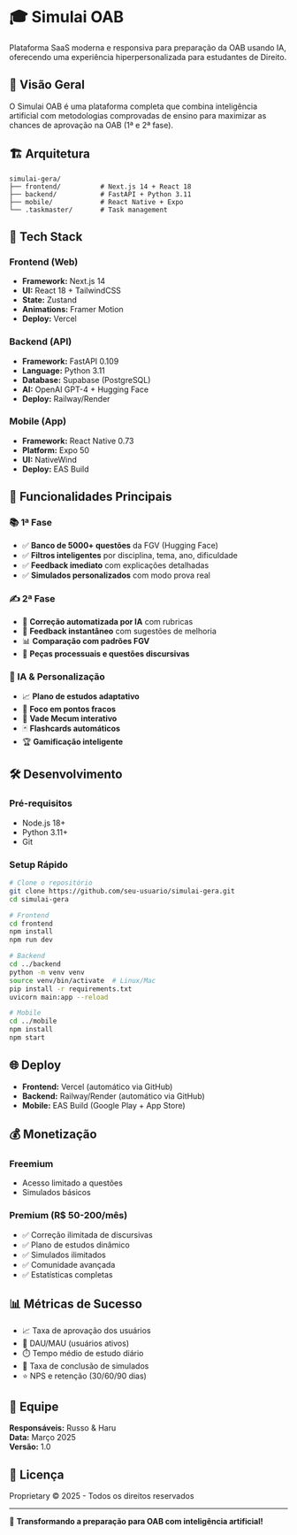 # 🎓 Simulai OAB

Plataforma SaaS moderna e responsiva para preparação da OAB usando IA, oferecendo uma experiência hiperpersonalizada para estudantes de Direito.

## 🎯 Visão Geral

O Simulai OAB é uma plataforma completa que combina inteligência artificial com metodologias comprovadas de ensino para maximizar as chances de aprovação na OAB (1ª e 2ª fase).

## 🏗️ Arquitetura

```
simulai-gera/
├── frontend/          # Next.js 14 + React 18
├── backend/           # FastAPI + Python 3.11
├── mobile/            # React Native + Expo
└── .taskmaster/       # Task management
```

## 🚀 Tech Stack

### Frontend (Web)
- **Framework:** Next.js 14
- **UI:** React 18 + TailwindCSS
- **State:** Zustand
- **Animations:** Framer Motion
- **Deploy:** Vercel

### Backend (API)
- **Framework:** FastAPI 0.109
- **Language:** Python 3.11
- **Database:** Supabase (PostgreSQL)
- **AI:** OpenAI GPT-4 + Hugging Face
- **Deploy:** Railway/Render

### Mobile (App)
- **Framework:** React Native 0.73
- **Platform:** Expo 50
- **UI:** NativeWind
- **Deploy:** EAS Build

## 🧩 Funcionalidades Principais

### 📚 1ª Fase
- ✅ **Banco de 5000+ questões** da FGV (Hugging Face)
- ✅ **Filtros inteligentes** por disciplina, tema, ano, dificuldade
- ✅ **Feedback imediato** com explicações detalhadas
- ✅ **Simulados personalizados** com modo prova real

### ✍️ 2ª Fase
- 🤖 **Correção automatizada por IA** com rubricas
- 📝 **Feedback instantâneo** com sugestões de melhoria
- 📊 **Comparação com padrões FGV**
- 🎯 **Peças processuais e questões discursivas**

### 🧠 IA & Personalização
- 📈 **Plano de estudos adaptativo**
- 🎯 **Foco em pontos fracos**
- 📖 **Vade Mecum interativo**
- 🃏 **Flashcards automáticos**
- 🏆 **Gamificação inteligente**

## 🛠️ Desenvolvimento

### Pré-requisitos
- Node.js 18+
- Python 3.11+
- Git

### Setup Rápido

```bash
# Clone o repositório
git clone https://github.com/seu-usuario/simulai-gera.git
cd simulai-gera

# Frontend
cd frontend
npm install
npm run dev

# Backend
cd ../backend
python -m venv venv
source venv/bin/activate  # Linux/Mac
pip install -r requirements.txt
uvicorn main:app --reload

# Mobile
cd ../mobile
npm install
npm start
```

## 🌐 Deploy

- **Frontend:** Vercel (automático via GitHub)
- **Backend:** Railway/Render (automático via GitHub)
- **Mobile:** EAS Build (Google Play + App Store)

## 💰 Monetização

### Freemium
- Acesso limitado a questões
- Simulados básicos

### Premium (R$ 50-200/mês)
- ✅ Correção ilimitada de discursivas
- ✅ Plano de estudos dinâmico
- ✅ Simulados ilimitados
- ✅ Comunidade avançada
- ✅ Estatísticas completas

## 📊 Métricas de Sucesso

- 📈 Taxa de aprovação dos usuários
- 👥 DAU/MAU (usuários ativos)
- ⏱️ Tempo médio de estudo diário
- 🎯 Taxa de conclusão de simulados
- ⭐ NPS e retenção (30/60/90 dias)

## 👥 Equipe

**Responsáveis:** Russo & Haru  
**Data:** Março 2025  
**Versão:** 1.0

## 📄 Licença

Proprietary © 2025 - Todos os direitos reservados

---

🚀 **Transformando a preparação para OAB com inteligência artificial!**
